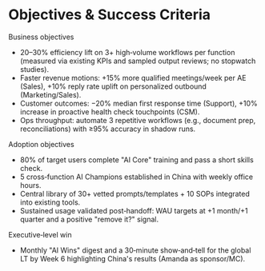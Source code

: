 # Objectives & Success Criteria

<div grid="~ cols-3 gap-8" class="text-sm">

<div>
  <p class="text-xl font-bold mb-2">Business objectives</p>
  <ul class="list-disc pl-5 space-y-1">
    <li>20–30% efficiency lift on 3+ high‑volume workflows per function (measured via existing KPIs and sampled output reviews; no stopwatch studies).</li>
    <li>Faster revenue motions: +15% more qualified meetings/week per AE (Sales), +10% reply rate uplift on personalized outbound (Marketing/Sales).</li>
    <li>Customer outcomes: −20% median first response time (Support), +10% increase in proactive health check touchpoints (CSM).</li>
    <li>Ops throughput: automate 3 repetitive workflows (e.g., document prep, reconciliations) with ≥95% accuracy in shadow runs.</li>
  </ul>
</div>

<div>
  <p class="text-xl font-bold mb-2">Adoption objectives</p>
  <ul class="list-disc pl-5 space-y-1">
    <li>80% of target users complete "AI Core" training and pass a short skills check.</li>
    <li>5 cross‑function AI Champions established in China with weekly office hours.</li>
    <li>Central library of 30+ vetted prompts/templates + 10 SOPs integrated into existing tools.</li>
    <li>Sustained usage validated post‑handoff: WAU targets at +1 month/+1 quarter and a positive "remove it?" signal.</li>
  </ul>
</div>

<div>
  <p class="text-xl font-bold mb-2">Executive‑level win</p>
  <ul class="list-disc pl-5 space-y-1">
    <li>Monthly "AI Wins" digest and a 30‑minute show‑and‑tell for the global LT by Week 6 highlighting China's results (Amanda as sponsor/MC).</li>
  </ul>
</div>

</div>

